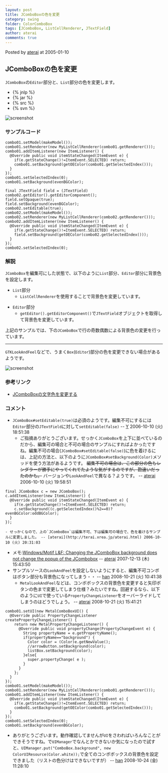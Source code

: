 ```yaml
---
layout: post
title: JComboBoxの色を変更
category: swing
folder: ColorComboBox
tags: [JComboBox, ListCellRenderer, JTextField]
author: aterai
comments: true
---
```


Posted by [aterai](http://terai.xrea.jp/aterai.html) at 2005-01-10

## JComboBoxの色を変更
`JComboBox`の`Editor`部分と、`List`部分の色を変更します。

- {% jnlp %}
- {% jar %}
- {% src %}
- {% svn %}

<!-- dummy comment line for breaking list -->

![screenshot](https://lh4.googleusercontent.com/_9Z4BYR88imo/TQTJhY0CAaI/AAAAAAAAAUg/J70FCr-EUlI/s800/ColorComboBox.png)

### サンプルコード
<pre class="prettyprint"><code>combo01.setModel(makeModel());
combo01.setRenderer(new MyListCellRenderer(combo01.getRenderer()));
combo01.addItemListener(new ItemListener() {
  @Override public void itemStateChanged(ItemEvent e) {
    if(e.getStateChange()!=ItemEvent.SELECTED) return;
    combo01.setBackground(getOEColor(combo01.getSelectedIndex()));
  }
});
combo01.setSelectedIndex(0);
combo01.setBackground(evenBGColor);

final JTextField field = (JTextField) combo02.getEditor().getEditorComponent();
field.setOpaque(true);
field.setBackground(evenBGColor);
combo02.setEditable(true);
combo02.setModel(makeModel());
combo02.setRenderer(new MyListCellRenderer(combo02.getRenderer()));
combo02.addItemListener(new ItemListener() {
  @Override public void itemStateChanged(ItemEvent e) {
    if(e.getStateChange()!=ItemEvent.SELECTED) return;
    field.setBackground(getOEColor(combo02.getSelectedIndex()));
  }
});
combo02.setSelectedIndex(0);
</code></pre>

### 解説
`JComboBox`を編集可にした状態で、以下のように`List`部分、`Editor`部分に背景色を設定します。

- `List`部分
    - `ListCellRenderer`を使用することで背景色を変更しています。

<!-- dummy comment line for breaking list -->

- `Editor`部分
    - `getEditor().getEditorComponent()`で`JTextField`オブジェクトを取得して背景色を変更しています。

<!-- dummy comment line for breaking list -->

上記のサンプルでは、下の`JComboBox`で行の奇数偶数による背景色の変更を行っています。

- - - -
`GTKLookAndFeel`などで、うまく`Box`(`Editor`)部分の色を変更できない場合があるようです。

![screenshot](https://lh3.googleusercontent.com/_9Z4BYR88imo/TQTJj4vDxSI/AAAAAAAAAUk/ZZtKylfc0k8/s800/ColorComboBox1.png)

### 参考リンク
- [JComboBoxの文字色を変更する](http://terai.xrea.jp/Swing/ComboBoxForegroundColor.html)

<!-- dummy comment line for breaking list -->

### コメント
- `JComboBox#setEditable(true)`は必須のようです。編集不可にするには`Editor`部分の`JTextField`に対して`setEditable(false)` -- [Y](http://terai.xrea.jp/Y.html) 2006-10-10 (火) 18:51:38
    - ご指摘ありがとうございます。せっかく`JComboBox`を上下に並べているのだから、編集可の場合と不可の場合のサンプルにすればよかったですね。編集不可の場合(`JComboBox#setEditable(false)`)に色を着けるには、上記の方法と、以下のように`JComboBox#setBackground(Color)`メソッドを使う方法があるようです。 ~~編集不可の場合は、この部分の色もレンダラーが勝手にやってくれてたような気がするのですが、勘違いだったのかも。~~ バージョンや`LookAndFeel`で異なる？ようです。 -- [aterai](http://terai.xrea.jp/aterai.html) 2006-10-10 (火) 19:58:51

<!-- dummy comment line for breaking list -->

<pre class="prettyprint"><code>final JComboBox c = new JComboBox();
c.addItemListener(new ItemListener() {
  @Override public void itemStateChanged(ItemEvent e) {
    if(e.getStateChange()!=ItemEvent.SELECTED) return;
    c.setBackground((c.getSelectedIndex()%2==0)?evenBGColor:oddBGColor);
  }
});
</code></pre>

    - せっかくなので、上の`JComboBox`は編集不可、下は編集可の場合で、色を着けるサンプルに変更しました。 -- [aterai](http://terai.xrea.jp/aterai.html) 2006-10-10 (火) 20:31:03
- メモ:[Windows/Motif L&F: Changing the JComboBox background does not change the popup of the JCombobox](http://bugs.sun.com/bugdatabase/view_bug.do?bug_id=6367601) -- [aterai](http://terai.xrea.jp/aterai.html) 2007-12-13 (木) 15:43:50
- サンプルソースの`LookAndFeel`を設定しないようにすると、編集不可コンボはボタン部分も背景色になってしまう・・ -- [han](http://terai.xrea.jp/han.html) 2008-10-21 (火) 10:41:38
    - `MetalLookAndFeel`などは、コンボボックスの背景色を変更すると矢印ボタンの色まで変更してしまう仕様？みたいですね。回避するなら、以下のように`UI`で使っている`PropertyChangeListener`をオーバーライドしてしまうのはどうでしょう。 -- [aterai](http://terai.xrea.jp/aterai.html) 2008-10-21 (火) 15:41:21

<!-- dummy comment line for breaking list -->

<pre class="prettyprint"><code>combo01.setUI(new MetalComboBoxUI() {
  @Override public PropertyChangeListener createPropertyChangeListener() {
    return new MetalPropertyChangeListener() {
      @Override public void propertyChange(PropertyChangeEvent e) {
        String propertyName = e.getPropertyName();
        if(propertyName=="background") {
          Color color = (Color)e.getNewValue();
          //arrowButton.setBackground(color);
          listBox.setBackground(color);
        }else{
          super.propertyChange( e );
        }
      }
    };
  }
});
combo01.setModel(makeModel());
combo01.setRenderer(new MyListCellRenderer(combo01.getRenderer()));
combo01.addItemListener(new ItemListener() {
  @Override public void itemStateChanged(ItemEvent e) {
    if(e.getStateChange()!=ItemEvent.SELECTED) return;
    combo01.setBackground(getOEColor(combo01.getSelectedIndex()));
  }
});
combo01.setSelectedIndex(0);
combo01.setBackground(evenBGColor);
</code></pre>

- ありがとうございます。動作確認してませんが`UI`をさわればいろんなことができそうですね。で`UIManager`でなんとかできないか気になったので試すと、`UIManager.put("ComboBox.background", new ColorUIResource(Color.white));`で全てのコンボボックスの背景色を設定できました（リストの色分けはできないですが） -- [han](http://terai.xrea.jp/han.html) 2008-10-24 (金) 11:28:10

<!-- dummy comment line for breaking list -->

